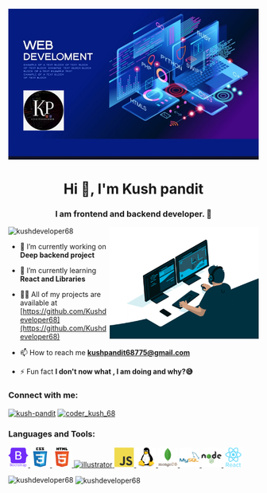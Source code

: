 ![logo](https://github.com/Kushdeveloper68/Kush-pandit-/blob/main/20240121_083846_0000.png)
<h1 align="center">Hi 👋, I'm Kush pandit</h1>
<h3 align="center">I am frontend and backend developer. 🧠</h3>
<img align="right" alt="coding"  width="300" src="https://github.com/Kushdeveloper68/Kush-pandit-/blob/main/giphy.gif" />
<p align="left"> <img src="https://komarev.com/ghpvc/?username=kushdeveloper68&label=Profile%20views&color=0e75b6&style=flat" alt="kushdeveloper68" /> </p>

- 🔭 I’m currently working on **Deep backend project**

- 🌱 I’m currently learning **React and Libraries**

- 👨‍💻 All of my projects are available at [https://github.com/Kushdeveloper68](https://github.com/Kushdeveloper68)

- 📫 How to reach me **kushpandit68775@gmail.com**

- ⚡ Fun fact **I don't now what , I am doing and why?😅**

<h3 align="left">Connect with me:</h3>
<p align="left">
<a href="https://codepen.io/kush-pandit" target="blank"><img align="center" src="https://raw.githubusercontent.com/rahuldkjain/github-profile-readme-generator/master/src/images/icons/Social/codepen.svg" alt="kush-pandit" height="30" width="40" /></a>
<a href="https://instagram.com/coder_kush_68" target="blank"><img align="center" src="https://raw.githubusercontent.com/rahuldkjain/github-profile-readme-generator/master/src/images/icons/Social/instagram.svg" alt="coder_kush_68" height="30" width="40" /></a>
</p>

<h3 align="left">Languages and Tools:</h3>
<p align="left"> <a href="https://getbootstrap.com" target="_blank" rel="noreferrer"> <img src="https://raw.githubusercontent.com/devicons/devicon/master/icons/bootstrap/bootstrap-plain-wordmark.svg" alt="bootstrap" width="40" height="40"/> </a> <a href="https://www.w3schools.com/css/" target="_blank" rel="noreferrer"> <img src="https://raw.githubusercontent.com/devicons/devicon/master/icons/css3/css3-original-wordmark.svg" alt="css3" width="40" height="40"/> </a> <a href="https://www.w3.org/html/" target="_blank" rel="noreferrer"> <img src="https://raw.githubusercontent.com/devicons/devicon/master/icons/html5/html5-original-wordmark.svg" alt="html5" width="40" height="40"/> </a> <a href="https://www.adobe.com/in/products/illustrator.html" target="_blank" rel="noreferrer"> <img src="https://www.vectorlogo.zone/logos/adobe_illustrator/adobe_illustrator-icon.svg" alt="illustrator" width="40" height="40"/> </a> <a href="https://developer.mozilla.org/en-US/docs/Web/JavaScript" target="_blank" rel="noreferrer"> <img src="https://raw.githubusercontent.com/devicons/devicon/master/icons/javascript/javascript-original.svg" alt="javascript" width="40" height="40"/> </a> <a href="https://www.linux.org/" target="_blank" rel="noreferrer"> <img src="https://raw.githubusercontent.com/devicons/devicon/master/icons/linux/linux-original.svg" alt="linux" width="40" height="40"/> </a> <a href="https://www.mongodb.com/" target="_blank" rel="noreferrer"> <img src="https://raw.githubusercontent.com/devicons/devicon/master/icons/mongodb/mongodb-original-wordmark.svg" alt="mongodb" width="40" height="40"/> </a> <a href="https://www.mysql.com/" target="_blank" rel="noreferrer"> <img src="https://raw.githubusercontent.com/devicons/devicon/master/icons/mysql/mysql-original-wordmark.svg" alt="mysql" width="40" height="40"/> </a> <a href="https://nodejs.org" target="_blank" rel="noreferrer"> <img src="https://raw.githubusercontent.com/devicons/devicon/master/icons/nodejs/nodejs-original-wordmark.svg" alt="nodejs" width="40" height="40"/> </a> <a href="https://reactjs.org/" target="_blank" rel="noreferrer"> <img src="https://raw.githubusercontent.com/devicons/devicon/master/icons/react/react-original-wordmark.svg" alt="react" width="40" height="40"/> </a> </p>

<p><img align="left" src="https://github-readme-stats.vercel.app/api/top-langs?username=kushdeveloper68&show_icons=true&locale=en&layout=compact" alt="kushdeveloper68" /></p>

<p>&nbsp;<img align="center" src="https://github-readme-stats.vercel.app/api?username=kushdeveloper68&show_icons=true&locale=en" alt="kushdeveloper68" /></p>
